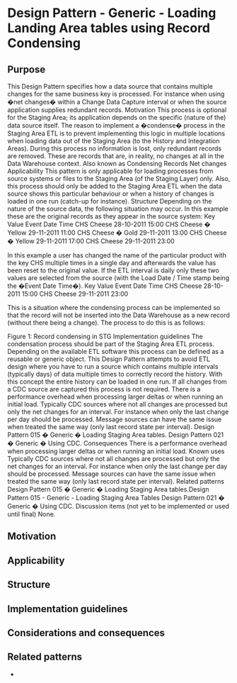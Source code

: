 # Design Pattern - Generic - Loading Landing Area tables using Record Condensing

## Purpose
This Design Pattern specifies how a data source that contains multiple changes for the same business key is processed. For instance when using �net changes� within a Change Data Capture interval or when the source application supplies redundant records.
Motivation
This process is optional for the Staging Area; its application depends on the specific (nature of the) data source itself. The reason to implement a �condense� process in the Staging Area ETL is to prevent implementing this logic in multiple locations when loading data out of the Staging Area (to the History and Integration Areas). During this process no information is lost, only redundant records are removed. These are records that are, in reality, no changes at all in the Data Warehouse context.
Also known as
Condensing Records
Net changes
Applicability
This pattern is only applicable for loading processes from source systems or files to the Staging Area (of the Staging Layer) only. Also, this process should only be added to the Staging Area ETL when the data source shows this particular behaviour or when a history of changes is loaded in one run (catch-up for instance).
Structure
Depending on the nature of the source data, the following situation may occur. In this example these are the original records as they appear in the source system:
Key
Value
Event Date Time
CHS
Cheese
28-10-2011 15:00
CHS
Cheese � Yellow
29-11-2011 11:00
CHS
Cheese � Gold
29-11-2011 13:00
CHS
Cheese � Yellow
29-11-2011 17:00
CHS
Cheese
29-11-2011 23:00

In this example a user has changed the name of the particular product with the key CHS multiple times in a single day and afterwards the value has been reset to the original value.
If the ETL interval is daily only these two values are selected from the source (with the Load Date / Time stamp being the �Event Date Time�).
Key
Value
Event Date Time
CHS
Cheese
28-10-2011 15:00
CHS
Cheese
29-11-2011 23:00

This is a situation where the condensing process can be implemented so that the record will not be inserted into the Data Warehouse as a new record (without there being a change).
The process to do this is as follows:


 Figure 1: Record condensing in STG
Implementation guidelines
The condensation process should be part of the Staging Area ETL process.
Depending on the available ETL software this process can be defined as a reusable or generic object.
This Design Pattern attempts to avoid ETL design where you have to run a source which contains multiple intervals (typically days) of data multiple times to correctly record the history. With this concept the entire history can be loaded in one run.
If all changes from a CDC source are captured this process is not required.
There is a performance overhead when processing larger deltas or when running an initial load.
Typically CDC sources where not all changes are processed but only the net changes for an interval. For instance when only the last change per day should be processed.
Message sources can have the same issue when treated the same way (only last record state per interval).
Design Pattern 015 � Generic � Loading Staging Area tables.
Design Pattern 021 � Generic � Using CDC.
Consequences
There is a performance overhead when processing larger deltas or when running an initial load.
Known uses
Typically CDC sources where not all changes are processed but only the net changes for an interval. For instance when only the last change per day should be processed.
Message sources can have the same issue when treated the same way (only last record state per interval).
Related patterns
Design Pattern 015 � Generic � Loading Staging Area tables.Design Pattern 015 - Generic - Loading Staging Area Tables
Design Pattern 021 � Generic � Using CDC.
Discussion items (not yet to be implemented or used until final)
None.

## Motivation



## Applicability



## Structure



## Implementation guidelines



## Considerations and consequences



## Related patterns

- 